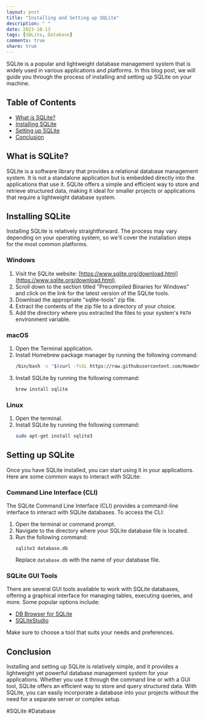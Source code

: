 ```yaml
---
layout: post
title: "Installing and Setting up SQLite"
description: " "
date: 2023-10-13
tags: [SQLite, Database]
comments: true
share: true
---
```


SQLite is a popular and lightweight database management system that is widely used in various applications and platforms. In this blog post, we will guide you through the process of installing and setting up SQLite on your machine.

## Table of Contents
- [What is SQLite?](#what-is-sqlite)
- [Installing SQLite](#installing-sqlite)
- [Setting up SQLite](#setting-up-sqlite)
- [Conclusion](#conclusion)

## What is SQLite?
SQLite is a software library that provides a relational database management system. It is not a standalone application but is embedded directly into the applications that use it. SQLite offers a simple and efficient way to store and retrieve structured data, making it ideal for smaller projects or applications that require a lightweight database system.

## Installing SQLite
Installing SQLite is relatively straightforward. The process may vary depending on your operating system, so we'll cover the installation steps for the most common platforms.

### Windows
1. Visit the SQLite website: [https://www.sqlite.org/download.html](https://www.sqlite.org/download.html).
2. Scroll down to the section titled "Precompiled Binaries for Windows" and click on the link for the latest version of the SQLite tools.
3. Download the appropriate "sqlite-tools" zip file.
4. Extract the contents of the zip file to a directory of your choice.
5. Add the directory where you extracted the files to your system's `PATH` environment variable.

### macOS
1. Open the Terminal application.
2. Install Homebrew package manager by running the following command:
   ```bash
   /bin/bash -c "$(curl -fsSL https://raw.githubusercontent.com/Homebrew/install/HEAD/install.sh)"
   ```
3. Install SQLite by running the following command:
   ```bash
   brew install sqlite
   ```

### Linux
1. Open the terminal.
2. Install SQLite by running the following command:
   ```bash
   sudo apt-get install sqlite3
   ```

## Setting up SQLite
Once you have SQLite installed, you can start using it in your applications. Here are some common ways to interact with SQLite:

### Command Line Interface (CLI)
The SQLite Command Line Interface (CLI) provides a command-line interface to interact with SQLite databases. To access the CLI:

1. Open the terminal or command prompt.
2. Navigate to the directory where your SQLite database file is located.
3. Run the following command:
   ```
   sqlite3 database.db
   ```
   Replace `database.db` with the name of your database file.

### SQLite GUI Tools
There are several GUI tools available to work with SQLite databases, offering a graphical interface for managing tables, executing queries, and more. Some popular options include:
- [DB Browser for SQLite](https://sqlitebrowser.org/)
- [SQLiteStudio](https://sqlitestudio.pl/)

Make sure to choose a tool that suits your needs and preferences.

## Conclusion
Installing and setting up SQLite is relatively simple, and it provides a lightweight yet powerful database management system for your applications. Whether you use it through the command line or with a GUI tool, SQLite offers an efficient way to store and query structured data. With SQLite, you can easily incorporate a database into your projects without the need for a separate server or complex setup.

\#SQLite #Database